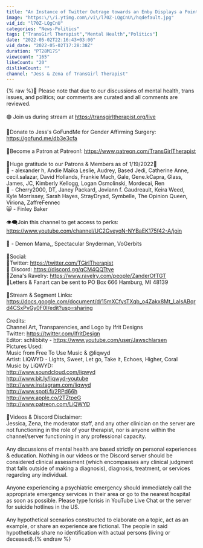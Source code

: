```yaml
---
title: "An Instance of Twitter Outrage towards an Enby Displays a Point on Offense vs Harm (OvH pt.2) | TGT"
image: "https:\/\/i.ytimg.com\/vi\/l70Z-LQgCnU\/hqdefault.jpg"
vid_id: "l70Z-LQgCnU"
categories: "News-Politics"
tags: ["TransGirl Therapist","Mental Health","Politics"]
date: "2022-05-02T22:16:43+03:00"
vid_date: "2022-05-02T17:28:38Z"
duration: "PT28M17S"
viewcount: "165"
likeCount: "20"
dislikeCount: ""
channel: "Jess & Zena of TransGirl Therapist"
---
```

{% raw %}🛑 Please note that due to our discussions of mental health, trans issues, and politics; our comments are curated and all comments are reviewed. <br /><br />🟢 Join us during stream at <a rel="nofollow" target="blank" href="https://transgirltherapist.org/live">https://transgirltherapist.org/live</a><br /><br />💎Donate to Jess's GoFundMe for Gender Affirming Surgery: <a rel="nofollow" target="blank" href="https://gofund.me/db3e3cfa">https://gofund.me/db3e3cfa</a><br /><br />🔆Become a Patron at Patreon!: <a rel="nofollow" target="blank" href="https://www.patreon.com/TransGirlTherapist">https://www.patreon.com/TransGirlTherapist</a><br /><br />💠Huge gratitude to our Patrons &amp; Members as of 1/19/2022💠<br />🐰 -  alexander h, Andie Maika Leslie, Audrey, Based Jedi, Catherine Anne, cecil.salazar, David Hollands, Frankie Mach, Gale, Gene.kCapra, Glass, James, JC, Kimberly Kellogg, Logan Osmolinski, Mordecai, Ren<br />🐶 -  Cherry2000, DT, Janey Packard, Joviann f. Gaudreault, Keira Weed, Kyle Morrissey, Sarah Hayes, StrayDryad, Symbelle, The Opinion Queen, Viriona, ZaffreFennec<br />😸 - Finley Baker<br /><br />👁‍🗨Join this channel to get access to perks:<br /><a rel="nofollow" target="blank" href="https://www.youtube.com/channel/UC2GveyoN-NYBaEK175f42-A/join">https://www.youtube.com/channel/UC2GveyoN-NYBaEK175f42-A/join</a><br /><br />🤩 - Demon Mama,, Spectacular Snyderman, VoGerbits <br /><br />🐾Social:<br />🐤Twitter: <a rel="nofollow" target="blank" href="https://twitter.com/TGirlTherapist">https://twitter.com/TGirlTherapist</a><br />💖 Discord: <a rel="nofollow" target="blank" href="https://discord.gg/qCM4QQTtye">https://discord.gg/qCM4QQTtye</a><br />🧶Zena's Ravelry: <a rel="nofollow" target="blank" href="https://www.ravelry.com/people/ZanderOfTGT">https://www.ravelry.com/people/ZanderOfTGT</a><br />📜Letters &amp; Fanart can be sent to PO Box 666 Hamburg, MI 48139<br /><br />💾Stream &amp; Segment Links: <br /><a rel="nofollow" target="blank" href="https://docs.google.com/document/d/15mXCfysTXqb_o4Zakx8Mt_LaIsABqrd4CSxPvGy0F0I/edit?usp=sharing">https://docs.google.com/document/d/15mXCfysTXqb_o4Zakx8Mt_LaIsABqrd4CSxPvGy0F0I/edit?usp=sharing</a><br /><br />Credits:<br />Channel Art, Transparencies, and Logo by Ifrit Designs <br />Twitter: <a rel="nofollow" target="blank" href="https://twitter.com/IfritDesign​​">https://twitter.com/IfritDesign​​</a><br />Editor: schlibbity - <a rel="nofollow" target="blank" href="https://www.youtube.com/user/Jawschlarsen">https://www.youtube.com/user/Jawschlarsen</a><br />Pictures Used: <br />Music from Free To Use Music &amp; @liqwyd<br />Artist: LiQWYD - Lights, Sweet, Let go, Take it, Echoes, Higher, Coral <br />Music by LiQWYD:<br /><a rel="nofollow" target="blank" href="http://www.soundcloud.com/liqwyd">http://www.soundcloud.com/liqwyd</a><br /><a rel="nofollow" target="blank" href="http://www.bit.ly/liqwyd-youtube">http://www.bit.ly/liqwyd-youtube</a><br /><a rel="nofollow" target="blank" href="http://www.instagram.com/liqwyd">http://www.instagram.com/liqwyd</a><br /><a rel="nofollow" target="blank" href="http://www.spoti.fi/2RPd66h">http://www.spoti.fi/2RPd66h</a><br /><a rel="nofollow" target="blank" href="http://www.apple.co/2TZtpeG">http://www.apple.co/2TZtpeG</a><br /><a rel="nofollow" target="blank" href="http://www.patreon.com/LiQWYD">http://www.patreon.com/LiQWYD</a><br /><br />📜Videos &amp; Discord Disclaimer:<br />Jessica, Zena, the moderator staff, and any other clinician on the server are not functioning in the role of your therapist, nor is anyone within the channel/server functioning in any professional capacity.  <br /><br />Any discussions of mental health are based strictly on personal experiences &amp; education. Nothing in our videos or the Discord server should be considered clinical assessment (which encompasses any clinical judgment that falls outside of making a diagnosis), diagnosis, treatment, or services regarding any individual.<br /><br />Anyone experiencing a psychiatric emergency should immediately call the appropriate emergency services in their area or go to the nearest hospital as soon as possible. Please type !crisis in YouTube Live Chat or the server for suicide hotlines in the US.<br /><br />Any hypothetical scenarios constructed to elaborate on a topic, act as an example, or share an experience are fictional. The people in said hypotheticals share no identification with actual persons (living or deceased).{% endraw %}

